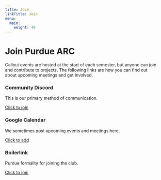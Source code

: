 ```yaml
---
title: Join
linkTitle: Join
menu:
  main:
    weight: 40
---
```


<div class="cover-container">
  <div class="cover" style="background-image: url('/path/to/image.jpg')">
    <h1 class="cover-title">Join Purdue ARC</h1>
  </div>
</div>

<p class="lead mt-5">
  Callout events are hosted at the start of each semester, but anyone can join and contribute to projects. The following links are how you can find out about upcoming meetings and get involved.
</p>

<section class="bg-primary">
  <div class="container">
    <div class="row">
      <div class="col-md-4">
        <div class="feature">
          <i class="fab fa-discord"></i>
          <h3>Community Discord</h3>
          <p>This is our primary method of communication.</p>
          <a class="btn btn-secondary" href="https://discord.gg/ddkzfD2cyu">Click to join</a>
        </div>
      </div>
      <div class="col-md-4">
        <div class="feature">
          <i class="fa fa-calendar"></i>
          <h3>Google Calendar</h3>
          <p>We sometimes post upcoming events and meetings here.</p>
          <a class="btn btn-secondary" href="https://calendar.google.com/calendar/u/0/embed?src=8mmp47biqieqhn39slnf6rmi8s@group.calendar.google.com&ctz=America/Indiana/Indianapolis">Click to add</a>
        </div>
      </div>
      <div class="col-md-4">
        <div class="feature">
          <i class="fas fa-graduation-cap"></i>
          <h3>Boilerlink</h3>
          <p>Purdue formality for joining the club.</p>
          <a class="btn btn-secondary" href="https://boilerlink.purdue.edu/organization/purduearc">Click to join</a>
        </div>
      </div>
    </div>
  </div>
</section>
